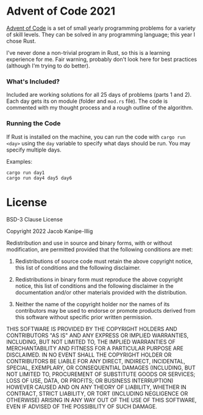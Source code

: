 # Advent of Code 2021

[Advent of Code](https://adventofcode.com/2021/) is a set of small yearly programming problems for a variety of skill levels. They can be solved in any programming language; this year I chose Rust.

I've never done a non-trivial program in Rust, so this is a learning experience for me. Fair warning, probably don't look here for best practices (although I'm trying to do better).

### What's Included?
Included are working solutions for all 25 days of problems (parts 1 and 2). Each day gets its on module (folder and `mod.rs` file). The code is commented with my thought process and a rough outline of the algorithm.

### Running the Code
If Rust is installed on the machine, you can run the code with `cargo run <day>` using the `day` variable to specify what days should be run. You may specify multiple days.

Examples:
```sh
cargo run day1
cargo run day4 day5 day6
```

# License
BSD-3 Clause License

Copyright 2022 Jacob Kanipe-Illig

Redistribution and use in source and binary forms, with or without modification, are permitted provided that the following conditions are met:

1. Redistributions of source code must retain the above copyright notice, this list of conditions and the following disclaimer.

2. Redistributions in binary form must reproduce the above copyright notice, this list of conditions and the following disclaimer in the documentation and/or other materials provided with the distribution.

3. Neither the name of the copyright holder nor the names of its contributors may be used to endorse or promote products derived from this software without specific prior written permission.

THIS SOFTWARE IS PROVIDED BY THE COPYRIGHT HOLDERS AND CONTRIBUTORS "AS IS" AND ANY EXPRESS OR IMPLIED WARRANTIES, INCLUDING, BUT NOT LIMITED TO, THE IMPLIED WARRANTIES OF MERCHANTABILITY AND FITNESS FOR A PARTICULAR PURPOSE ARE DISCLAIMED. IN NO EVENT SHALL THE COPYRIGHT HOLDER OR CONTRIBUTORS BE LIABLE FOR ANY DIRECT, INDIRECT, INCIDENTAL, SPECIAL, EXEMPLARY, OR CONSEQUENTIAL DAMAGES (INCLUDING, BUT NOT LIMITED TO, PROCUREMENT OF SUBSTITUTE GOODS OR SERVICES; LOSS OF USE, DATA, OR PROFITS; OR BUSINESS INTERRUPTION) HOWEVER CAUSED AND ON ANY THEORY OF LIABILITY, WHETHER IN CONTRACT, STRICT LIABILITY, OR TORT (INCLUDING NEGLIGENCE OR OTHERWISE) ARISING IN ANY WAY OUT OF THE USE OF THIS SOFTWARE, EVEN IF ADVISED OF THE POSSIBILITY OF SUCH DAMAGE.